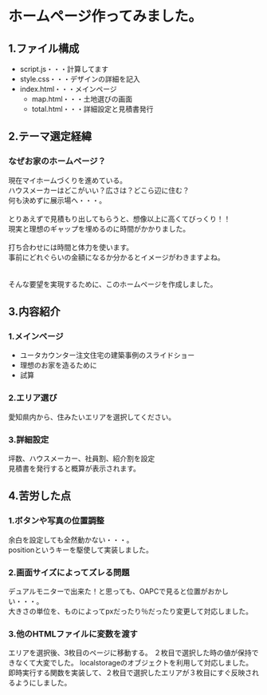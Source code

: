 # ホームページ作ってみました。

## 1.ファイル構成
- script.js・・・計算してます
- style.css・・・デザインの詳細を記入
- index.html・・・メインページ
  - map.html・・・土地選びの画面
  - total.html・・・詳細設定と見積書発行

## 2.テーマ選定経緯
### なぜお家のホームページ？
現在マイホームづくりを進めている。<br>
ハウスメーカーはどこがいい？広さは？どこら辺に住む？<br>
何も決めずに展示場へ・・・。<br>
<br>
とりあえずで見積もり出してもらうと、想像以上に高くてびっくり！！<br>
現実と理想のギャップを埋めるのに時間がかかりました。<br>
<br>
打ち合わせには時間と体力を使います。<br>
事前にどれぐらいの金額になるか分かるとイメージがわきますよね。<br>  
<br>
そんな要望を実現するために、このホームページを作成しました。<br>

## 3.内容紹介
### 1.メインページ
<ul>
  <li>ユータカウンター注文住宅の建築事例のスライドショー</li>
  <li>理想のお家を造るために</li>
  <li>試算</li>
</ul>

### 2.エリア選び
愛知県内から、住みたいエリアを選択してください。
### 3.詳細設定
坪数、ハウスメーカー、社員割、紹介割を設定<br>
見積書を発行すると概算が表示されます。

## 4.苦労した点
### 1.ボタンや写真の位置調整
余白を設定しても全然動かない・・・。<br>
positionというキーを駆使して実装しました。
### 2.画面サイズによってズレる問題
デュアルモニターで出来た！と思っても、OAPCで見ると位置がおかしい・・・。<br>
大きさの単位を、ものによってpxだったり％だったり変更して対応しました。
### 3.他のHTMLファイルに変数を渡す
エリアを選択後、3枚目のページに移動する。
２枚目で選択した時の値が保持できなくて大変でした。
localstorageのオブジェクトを利用して対応しました。
即時実行する関数を実装して、２枚目で選択したエリアが３枚目にすぐ反映されるようにしました。

